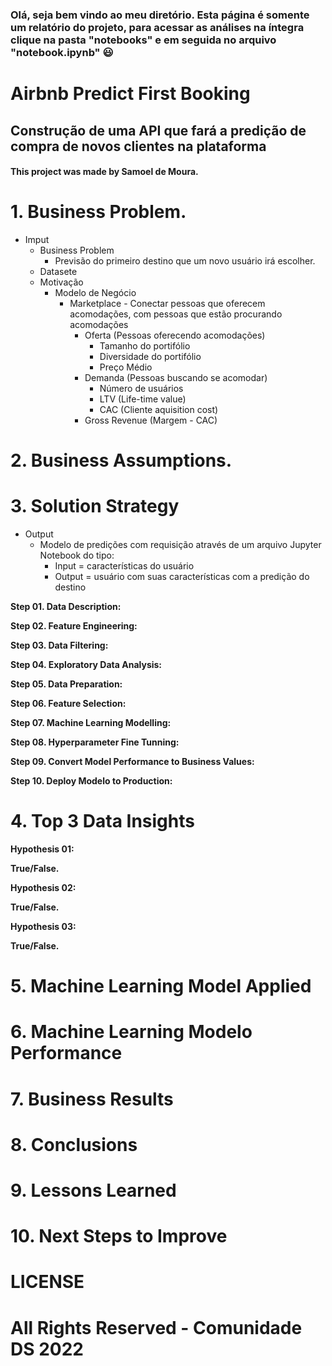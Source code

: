 ### Olá, seja bem vindo ao meu diretório. Esta página é somente um relatório do projeto, para acessar as análises na íntegra clique na pasta "notebooks" e em seguida no arquivo "notebook.ipynb" :smiley:
# Airbnb Predict First Booking

## Construção de uma API que fará a predição de compra de novos clientes na plataforma

#### This project was made by Samoel de Moura.

# 1. Business Problem.
- Imput
    - Business Problem
        - Previsão do primeiro destino que um novo usuário irá escolher.
    - Datasete
    - Motivação
        - Modelo de Negócio
            - Marketplace - Conectar pessoas que oferecem acomodações, com pessoas que estão procurando acomodações
                - Oferta (Pessoas oferecendo acomodações)
                    - Tamanho do portifólio
                    - Diversidade do portifólio
                    - Preço Médio
                - Demanda (Pessoas buscando se acomodar)
                    - Número de usuários
                    - LTV (Life-time value)
                    - CAC (Cliente aquisition cost)
                - Gross Revenue (Margem - CAC)

# 2. Business Assumptions.

# 3. Solution Strategy
- Output
    - Modelo de predições com requisição através de um arquivo Jupyter Notebook do tipo:
        - Input = características do usuário
        - Output = usuário com suas características com a predição do destino    

**Step 01. Data Description:**

**Step 02. Feature Engineering:**

**Step 03. Data Filtering:**

**Step 04. Exploratory Data Analysis:**

**Step 05. Data Preparation:**

**Step 06. Feature Selection:**

**Step 07. Machine Learning Modelling:**

**Step 08. Hyperparameter Fine Tunning:**

**Step 09. Convert Model Performance to Business Values:**

**Step 10. Deploy Modelo to Production:**

# 4. Top 3 Data Insights

**Hypothesis 01:**

**True/False.**

**Hypothesis 02:**

**True/False.**

**Hypothesis 03:**

**True/False.**

# 5. Machine Learning Model Applied

# 6. Machine Learning Modelo Performance

# 7. Business Results

# 8. Conclusions

# 9. Lessons Learned

# 10. Next Steps to Improve

# LICENSE

# All Rights Reserved - Comunidade DS 2022

